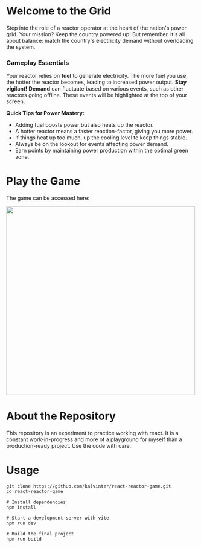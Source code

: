 # Welcome to the Grid
Step into the role of a reactor operator at the heart of the nation's power grid. Your mission? 
Keep the country powered up! But remember, it's all about balance: match the country's electricity demand without overloading the system.

### Gameplay Essentials
Your reactor relies on <b>fuel</b> to generate electricity. The more fuel you use, the hotter the reactor becomes, leading to increased power output.
<b>Stay vigilant!</b> <b>Demand</b> can fluctuate based on various events, such as other reactors going offline. 
These events will be highlighted at the top of your screen.

<strong>Quick Tips for Power Mastery:</strong>
<ul className='list-inside list-disc'>
    <li>Adding fuel boosts power but also heats up the reactor.</li>
    <li>A hotter reactor means a faster reaction-factor, giving you more power.</li>
    <li>If things heat up too much, up the cooling level to keep things stable.</li>
    <li>Always be on the lookout for events affecting power demand.</li>
    <li>Earn points by maintaining power production within the optimal green zone.</li>
</ul>

# Play the Game

The game can be accessed here: 

<img src="https://github.com/kalvinter/react-reactor-game/assets/37836612/467b1f7c-dd36-48e9-a575-2ad8b89cd2b0" height="500" />

# About the Repository

This repository is an experiment to practice working with react. It is a constant work-in-progress and more of a playground for myself than a production-ready project. Use the code with care.

# Usage
```shell
git clone https://github.com/kalvinter/react-reactor-game.git
cd react-reactor-game

# Install dependencies
npm install

# Start a development server with vite
npm run dev

# Build the final project
npm run build
```
